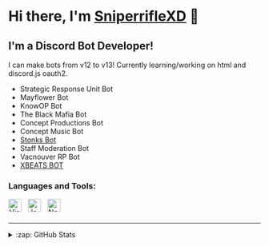 # Hi there, I'm [SniperrifleXD][discord] 👋 

## I'm a Discord Bot Developer!
I can make bots from v12 to v13! Currently learning/working on html and discord.js oauth2.

- Strategic Response Unit Bot
- Mayflower Bot
- KnowOP Bot
- The Black Mafia Bot
- Concept Productions Bot
- Concept Music Bot
- [Stonks Bot][stonksinvite]
- Staff Moderation Bot
- Vacnouver RP Bot
- [XBEATS BOT][invite]


### Languages and Tools:

<img align="left" alt="Visual Studio Code" width="26px" src="https://cdn.jsdelivr.net/gh/devicons/devicon/icons/vscode/vscode-original.svg" style="padding-right:10px;" />
<img align="left" alt="JavaScript" width="26px" src="https://cdn.jsdelivr.net/gh/devicons/devicon/icons/javascript/javascript-original.svg" style="padding-right:10px;" />
<img align="left" alt="Node.js" width="26px" src="https://cdn.jsdelivr.net/gh/devicons/devicon/icons/nodejs/nodejs-original.svg" style="padding-right:10px;" />

<br />
<br />

---



<details>
  <summary>:zap: GitHub Stats</summary>

  <img align="left" alt="SniperrifleXD's GitHub Stats" src="https://github-readme-stats.vercel.app/api?username=SniperrifleXD&show_icons=true&hide_border=false&title_color=ff652f&icon_color=FFE400&bg_color=09131B&text_color=ffffff&border_color=0c1a25" />

</details>

[discord]: https://discordapp.com/users/648267393604255781
[invite]: https://discord.com/api/oauth2/authorize?client_id=958408122664357968&permissions=2150632448&scope=bot%20applications.commands
[stonksinvite]: https://discord.com/api/oauth2/authorize?client_id=956235326769209444&permissions=2415987728&scope=bot%20applications.commands
